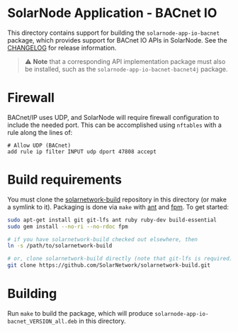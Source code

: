 # SolarNode Application - BACnet IO

This directory contains support for building the `solarnode-app-io-bacnet` package, which 
provides support for BACnet IO APIs in SolarNode. See the [CHANGELOG](./CHANGELOG.md) for release
information.

> :warning: **Note** that a corresponding API implementation package must also be installed,
> such as the `solarnode-app-io-bacnet-bacnet4j` package.

# Firewall

BACnet/IP uses UDP, and SolarNode will require firewall configuration to include the needed port.
This can be accomplished using `nftables` with a rule along the lines of:

```
# Allow UDP (BACnet)
add rule ip filter INPUT udp dport 47808 accept
```

# Build requirements

You must clone the [solarnetwork-build][sn-build] repository in this directory (or make a symlink
to it). Packaging is done via `make` with [ant][ant] and [fpm][fpm]. To get started:

```sh
sudo apt-get install git git-lfs ant ruby ruby-dev build-essential
sudo gem install --no-ri --no-rdoc fpm

# if you have solarnetwork-build checked out elsewhere, then
ln -s /path/to/solarnetwork-build

# or, clone solarnetwork-build directly (note that git-lfs is required)
git clone https://github.com/SolarNetwork/solarnetwork-build.git
```

# Building

Run `make` to build the package, which will produce `solarnode-app-io-bacnet_VERSION_all.deb`
in this directory.

[ant]: https://ant.apache.org/
[fpm]: https://github.com/jordansissel/fpm
[sn-build]: https://github.com/SolarNetwork/solarnetwork-build/
